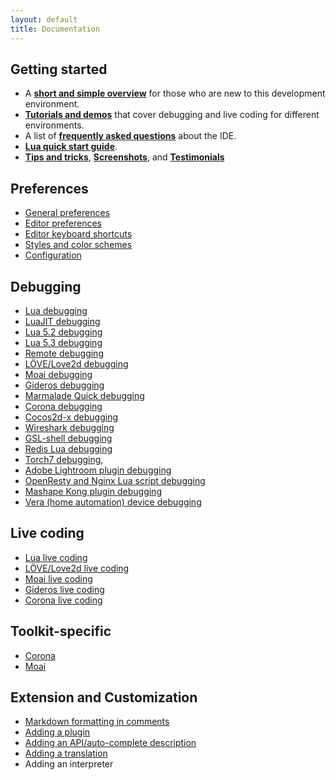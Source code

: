 ```yaml
---
layout: default
title: Documentation
---
```


## Getting started

- A **[short and simple overview](doc-getting-started)** for those who are new to this development environment.
- **[Tutorials and demos](tutorials)** that cover debugging and live coding for different environments.
- A list of **[frequently asked questions](doc-faq)** about the IDE.
- **[Lua quick start guide](doc-lua-quick-start-guide)**.
- **[Tips and tricks](doc-tips-and-tricks)**, **[Screenshots](screenshots)**, and **[Testimonials](testimonials)**

## Preferences

- [General preferences](doc-general-preferences)
- [Editor preferences](doc-editor-preferences)
- [Editor keyboard shortcuts](doc-editor-keyboard-shortcuts)
- [Styles and color schemes](doc-styles-color-schemes)
- [Configuration](doc-configuration)

## Debugging

- [Lua debugging](doc-lua-debugging)
- [LuaJIT debugging](doc-luajit-debugging)
- [Lua 5.2 debugging](doc-lua52-debugging)
- [Lua 5.3 debugging](doc-lua53-debugging)
- [Remote debugging](doc-remote-debugging)
- [LÖVE/Love2d debugging](http://notebook.kulchenko.com/zerobrane/love2d-debugging)
- [Moai debugging](http://notebook.kulchenko.com/zerobrane/moai-debugging-with-zerobrane-studio)
- [Gideros debugging](http://notebook.kulchenko.com/zerobrane/gideros-debugging-with-zerobrane-studio-ide)
- [Marmalade Quick debugging](http://notebook.kulchenko.com/zerobrane/marmalade-quick-debugging-with-zerobrane-studio)
- [Corona debugging](http://notebook.kulchenko.com/zerobrane/debugging-and-live-coding-with-corona-sdk-applications-and-zerobrane-studio)
- [Cocos2d-x debugging](http://notebook.kulchenko.com/zerobrane/cocos2d-x-simulator-and-on-device-debugging-with-zerobrane-studio)
- [Wireshark debugging](http://notebook.kulchenko.com/zerobrane/debugging-wireshark-lua-scripts-with-zerobrane-studio)
- [GSL-shell debugging](http://notebook.kulchenko.com/zerobrane/gsl-shell-debugging-with-zerobrane-studio)
- [Redis Lua debugging](http://notebook.kulchenko.com/zerobrane/redis-lua-debugging-with-zerobrane-studio)
- [Torch7 debugging](http://notebook.kulchenko.com/zerobrane/torch-debugging-with-zerobrane-studio),
- [Adobe Lightroom plugin debugging](http://notebook.kulchenko.com/zerobrane/debugging-lightroom-plugins-zerobrane-studio-ide)
- [OpenResty and Nginx Lua script debugging](http://notebook.kulchenko.com/zerobrane/debugging-openresty-nginx-lua-scripts-with-zerobrane-studio)
- [Mashape Kong plugin debugging](http://notebook.kulchenko.com/zerobrane/debugging-mashape-kong-plugins-with-zerobrane-studio)
- [Vera (home automation) device debugging](http://notebook.kulchenko.com/zerobrane/debugging-on-vera-devices-with-zerobrane-studio)

## Live coding

- [Lua live coding](http://notebook.kulchenko.com/zerobrane/live-coding-in-lua-bret-victor-style)
- [LÖVE/Love2d live coding](http://notebook.kulchenko.com/zerobrane/live-coding-with-love)
- [Moai live coding](http://notebook.kulchenko.com/zerobrane/live-coding-with-moai-and-zerobrane-studio)
- [Gideros live coding](http://notebook.kulchenko.com/zerobrane/gideros-live-coding-with-zerobrane-studio-ide)
- [Corona live coding](http://notebook.kulchenko.com/zerobrane/debugging-and-live-coding-with-corona-sdk-applications-and-zerobrane-studio)

## Toolkit-specific

- [Corona](doc-corona-preferences)
- [Moai](doc-moai-preferences)

## Extension and Customization

- [Markdown formatting in comments](doc-markdown-formatting)
- [Adding a plugin](doc-plugin)
- [Adding an API/auto-complete description](doc-api-auto-complete)
- [Adding a translation](doc-translation)
- Adding an interpreter
 